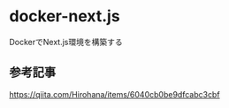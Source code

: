 # docker-next.js
DockerでNext.js環境を構築する

## 参考記事
https://qiita.com/Hirohana/items/6040cb0be9dfcabc3cbf
